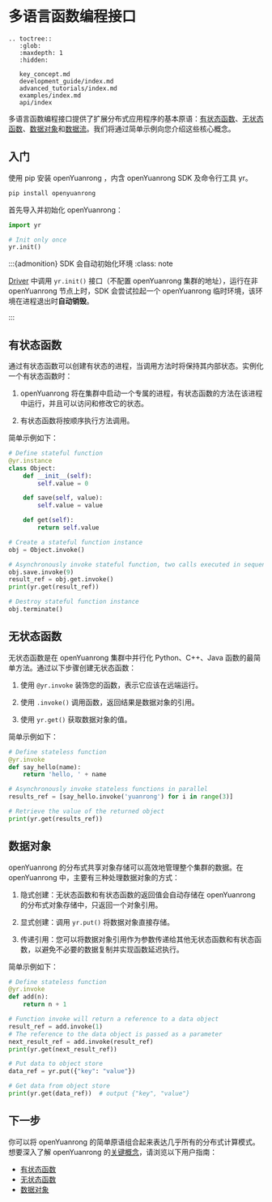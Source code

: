 # 多语言函数编程接口

```{eval-rst}
.. toctree::
   :glob:
   :maxdepth: 1
   :hidden:

   key_concept.md
   development_guide/index.md
   advanced_tutorials/index.md
   examples/index.md
   api/index
```

多语言函数编程接口提供了扩展分布式应用程序的基本原语：[有状态函数](key-concept-statefull-function)、[无状态函数](key-concept-stateless-function)、[数据对象](key-concept-data-object)和[数据流](key-concept-data-stream)。我们将通过简单示例向您介绍这些核心概念。

## 入门

使用 pip 安装 openYuanrong ，内含 openYuanrong SDK 及命令行工具 yr。

```bash
pip install openyuanrong
```

首先导入并初始化 openYuanrong：

```python
import yr

# Init only once
yr.init()
```

:::{admonition} SDK 会自动初始化环境
:class: note

[Driver](#glossary-driver) 中调用 `yr.init()` 接口（不配置 openYuanrong 集群的地址），运行在非 openYuanrong 节点上时，SDK 会尝试拉起一个 openYuanrong 临时环境，该环境在进程退出时**自动销毁**。

:::

## 有状态函数

通过有状态函数可以创建有状态的进程，当调用方法时将保持其内部状态。实例化一个有状态函数时：

1. openYuanrong 将在集群中启动一个专属的进程，有状态函数的方法在该进程中运行，并且可以访问和修改它的状态。

2. 有状态函数将按顺序执行方法调用。

简单示例如下：

```python
# Define stateful function
@yr.instance
class Object:
    def __init__(self):
        self.value = 0

    def save(self, value):
        self.value = value

    def get(self):
        return self.value

# Create a stateful function instance
obj = Object.invoke()

# Asynchronously invoke stateful function, two calls executed in sequence
obj.save.invoke(9)
result_ref = obj.get.invoke()
print(yr.get(result_ref))

# Destroy stateful function instance
obj.terminate()
```

## 无状态函数

无状态函数是在 openYuanrong 集群中并行化 Python、C++、Java 函数的最简单方法。通过以下步骤创建无状态函数：

1. 使用 `@yr.invoke` 装饰您的函数，表示它应该在远端运行。

2. 使用 `.invoke()` 调用函数，返回结果是数据对象的引用。

3. 使用 `yr.get()` 获取数据对象的值。

简单示例如下：

```python
# Define stateless function
@yr.invoke
def say_hello(name):
    return 'hello, ' + name

# Asynchronously invoke stateless functions in parallel
results_ref = [say_hello.invoke('yuanrong') for i in range(3)]

# Retrieve the value of the returned object
print(yr.get(results_ref))
```

## 数据对象

openYuanrong 的分布式共享对象存储可以高效地管理整个集群的数据。在 openYuanrong 中，主要有三种处理数据对象的方式：

1. 隐式创建：无状态函数和有状态函数的返回值会自动存储在 openYuanrong 的分布式对象存储中，只返回一个对象引用。

2. 显式创建：调用 `yr.put()` 将数据对象直接存储。

3. 传递引用：您可以将数据对象引用作为参数传递给其他无状态函数和有状态函数，以避免不必要的数据复制并实现函数延迟执行。

简单示例如下：

```python
# Define stateless function
@yr.invoke
def add(n):
    return n + 1

# Function invoke will return a reference to a data object
result_ref = add.invoke(1)
# The reference to the data object is passed as a parameter
next_result_ref = add.invoke(result_ref)
print(yr.get(next_result_ref))

# Put data to object store
data_ref = yr.put({"key": "value"})

# Get data from object store
print(yr.get(data_ref))  # output {"key", "value"}
```

## 下一步

你可以将 openYuanrong 的简单原语组合起来表达几乎所有的分布式计算模式。想要深入了解 openYuanrong 的[关键概念](./key_concept.md)，请浏览以下用户指南：

- [有状态函数](./development_guide/stateful_function/index.md)
- [无状态函数](./development_guide/stateless_function/index.md)
- [数据对象](./development_guide/data_object/index.md)
